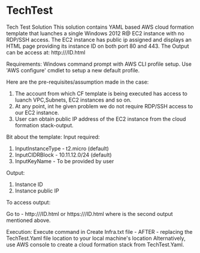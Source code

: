 # TechTest
Tech Test Solution
This solution contains YAML based AWS cloud formation template that luanches a single Windows 2012 R@ EC2 instance with no RDP/SSH access.
The EC2 instance has public ip assigned and displays an HTML page providing its instance ID on both port 80 and 443.
The Output can be access at:
http://<Public IP address of the instance>/ID.html
  
Requirements:
Windows command prompt with AWS CLI profile setup. Use 'AWS configure' cmdlet to setup a new default profile.

Here are the pre-requisites/assumption made in the case:
1) The account from which CF template is being executed has access to luanch VPC,Subnets, EC2 instances and so on.
2) At any point, int he given problem we do not require RDP/SSH access to our EC2 instance.
3) User can obtain public IP address of the EC2 instance from the cloud formation stack-output.

Bit about the template:
Input required:
1) InputInstanceType - t2.micro (default)
2) InputCIDRBlock - 10.11.12.0/24 (default)
3) InputKeyName - To be provided by user

Output:
1) Instance ID
2) Instance public IP

To access output:

Go to - http://<Instance public IP>/ID.html or https://<Instance public IP>/ID.html
where <Instance public IP> is the second output mentioned above.
  
Execution: Execute command in Create Infra.txt file - AFTER - replacing the TechTest.Yaml file location to your local machine's location
Alternatively, use AWS console to create a cloud formation stack from TechTest.Yaml.
